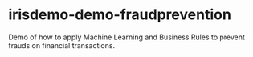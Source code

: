 # irisdemo-demo-fraudprevention
Demo of how to apply Machine Learning and Business Rules to prevent frauds on financial transactions.
